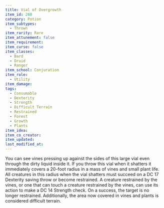 ```yaml
---
title: Vial of Overgrowth
item_id: 260
category: Potion
item_subtypes: 
  - Thrown
item_rarity: Rare
item_attunement: false
item_requirement: 
item_curse: false
item_classes: 
  - Bard
  - Druid
  - Ranger
item_school: Conjuration
item_role: 
  - Utility
item_damage: 
tags:
  - Consumable
  - Dexterity
  - Strength
  - Difficult Terrain
  - Restrained
  - Forest
  - Growth
  - Plants
item_idea: 
item_co_creator: 
item_updated: 
last_modified_at: 
---
```


You can see vines pressing up against the sides of this large vial even through the dirty liquid inside it. If you throw this vial when it shatters it immediately covers a 20-foot radius in a mass of vines and small plant life. All creatures in this radius when the vial shatters must succeed on a DC 17 Dexterity saving throw or become restrained. A creature restrained by the vines, or one that can touch a creature restrained by the vines, can use its action to make a DC 14 Strength check. On a success, the target is no longer restrained. Additionally, the area now covered in vines and plants is considered difficult terrain.
